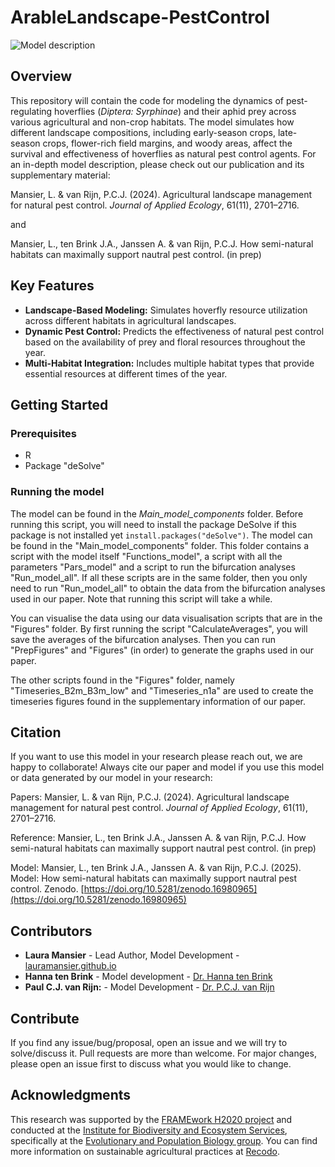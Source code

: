 # ArableLandscape-PestControl

![Model description](https://github.com/user-attachments/assets/20394839-a73e-4bcc-9e45-5a9dc866cf2f)

## Overview
This repository will contain the code for modeling the dynamics of pest-regulating hoverflies (*Diptera: Syrphinae*) and their aphid prey across various agricultural and non-crop habitats. The model simulates how different landscape compositions, including early-season crops, late-season crops, flower-rich field margins, and woody areas, affect the survival and effectiveness of hoverflies as natural pest control agents.
For an in-depth model description, please check out our publication and its supplementary material: 

Mansier, L. \& van Rijn, P.C.J. (2024). Agricultural landscape management for natural pest control. 
*Journal of Applied Ecology*, 61(11), 2701–2716.

and 

Mansier, L., ten Brink J.A., Janssen A. & van Rijn, P.C.J. 
How semi-natural habitats can maximally support nautral pest control. (in prep)

## Key Features
- **Landscape-Based Modeling:** Simulates hoverfly resource utilization across different habitats in agricultural landscapes.
- **Dynamic Pest Control:** Predicts the effectiveness of natural pest control based on the availability of prey and floral resources throughout the year.
- **Multi-Habitat Integration:** Includes multiple habitat types that provide essential resources at different times of the year.

## Getting Started
### Prerequisites
- R
- Package "deSolve"

### Running the model
The model can be found in the *Main_model_components* folder. Before running this script, you will need to install the package DeSolve if this package is not installed yet `install.packages("deSolve")`. The model can be found in the "Main_model_components" folder. This folder contains a script with the model itself "Functions_model", 
a script with all the parameters "Pars_model" and a script to run the bifurcation analyses "Run_model_all".
If all these scripts are in the same folder, then you only need to run "Run_model_all" to obtain the data from the bifurcation analyses used in
our paper. Note that running this script will take a while.

You can visualise the data using our data visualisation scripts that are in the "Figures" folder.
By first running the script "CalculateAverages", you will save the averages of the bifurcation analyses.
Then you can run "PrepFigures" and "Figures" (in order) to generate the graphs used in our paper.

The other scripts found in the "Figures" folder, namely "Timeseries_B2m_B3m_low" and "Timeseries_n1a" are used to 
create the timeseries figures found in the supplementary information of our paper.

## Citation
If you want to use this model in your research please reach out, we are happy to collaborate!
Always cite our paper and model if you use this model or data generated by our model in your research:

Papers:
Mansier, L. \& van Rijn, P.C.J. (2024). Agricultural landscape management for natural pest control. 
*Journal of Applied Ecology*, 61(11), 2701–2716.

Reference: Mansier, L., ten Brink J.A., Janssen A. & van Rijn, P.C.J. 
How semi-natural habitats can maximally support nautral pest control. (in prep)

Model:
Mansier, L., ten Brink J.A., Janssen A. & van Rijn, P.C.J. (2025). Model: How semi-natural habitats can maximally support nautral pest control. Zenodo. [https://doi.org/10.5281/zenodo.16980965](https://doi.org/10.5281/zenodo.16980965)

## Contributors
- **Laura Mansier** - Lead Author, Model Development - [lauramansier.github.io](https://lauramansier.github.io/)
- **Hanna ten Brink** - Model development - [Dr. Hanna ten Brink](https://www.uva.nl/profiel/b/r/j.a.ten-brink/j.a.ten-brink.html)
- **Paul C.J. van Rijn:** - Model Development - [Dr. P.C.J. van Rijn](https://www.uva.nl/en/profile/r/i/p.c.j.vanrijn/p.c.j.vanrijn.html)

## Contribute
If you find any issue/bug/proposal, open an issue and we will try to solve/discuss it.
Pull requests are more than welcome. For major changes, please open an issue first to discuss what you would like to change. 

## Acknowledgments
This research was supported by the [FRAMEwork H2020 project](https://www.framework-biodiversity.eu/) and conducted at the [Institute for Biodiversity and Ecosystem Services](https://ibed.uva.nl/), specifically at the [Evolutionary and Population Biology group](https://ibed.uva.nl/content/research-departments/epb/epb.html). You can find more information on sustainable agricultural practices at [Recodo](https://recodo.io/).






